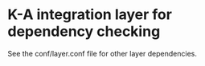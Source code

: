 # K-A integration layer for dependency checking

See the conf/layer.conf file for other layer dependencies.
